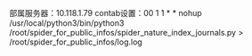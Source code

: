 部属服务器：10.118.1.79
contab设置：00 1 1 * * nohup /usr/local/python3/bin/python3 /root/spider_for_public_infos/spider_nature_index_journals.py > /root/spider_for_public_infos/log.log
